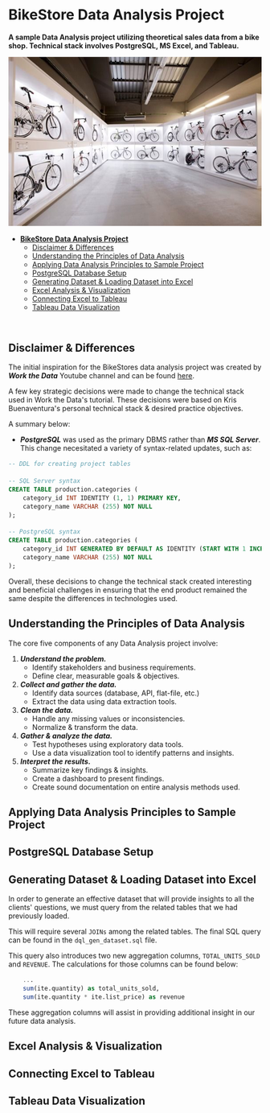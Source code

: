 # **BikeStore Data Analysis Project**
**A sample Data Analysis project utilizing theoretical sales data from a bike shop. Technical stack involves PostgreSQL, MS Excel, and Tableau.**

![bike_stock_image](./img/bikestore.jpeg)

- [**BikeStore Data Analysis Project**](#bikestore-data-analysis-project)
  - [Disclaimer \& Differences](#disclaimer--differences)
  - [Understanding the Principles of Data Analysis](#understanding-the-principles-of-data-analysis)
  - [Applying Data Analysis Principles to Sample Project](#applying-data-analysis-principles-to-sample-project)
  - [PostgreSQL Database Setup](#postgresql-database-setup)
  - [Generating Dataset \& Loading Dataset into Excel](#generating-dataset--loading-dataset-into-excel)
  - [Excel Analysis \& Visualization](#excel-analysis--visualization)
  - [Connecting Excel to Tableau](#connecting-excel-to-tableau)
  - [Tableau Data Visualization](#tableau-data-visualization)

<br>

## Disclaimer & Differences

The initial inspiration for the BikeStores data analysis project was created by _**Work the Data**_ Youtube channel and can be found [here](https://www.youtube.com/watch?v=1pHYKdyRvrw).

A few key strategic decisions were made to change the technical stack used in Work the Data's tutorial. These decisions were based on Kris Buenaventura's personal technical stack & desired practice objectives.

A summary below:

- _**PostgreSQL**_ was used as the primary DBMS rather than _**MS SQL Server**_. This change necesitated a variety of syntax-related updates, such as:

```SQL
-- DDL for creating project tables

-- SQL Server syntax
CREATE TABLE production.categories (
	category_id INT IDENTITY (1, 1) PRIMARY KEY,
	category_name VARCHAR (255) NOT NULL
);

-- PostgreSQL syntax
CREATE TABLE production.categories (
	category_id INT GENERATED BY DEFAULT AS IDENTITY (START WITH 1 INCREMENT BY 1) PRIMARY KEY,
	category_name VARCHAR (255) NOT NULL
);
```

Overall, these decisions to change the technical stack created interesting and beneficial challenges in ensuring that the end product remained the same despite the differences in technologies used.

## Understanding the Principles of Data Analysis

The core five components of any Data Analysis project involve:

1. _**Understand the problem.**_
   - Identify stakeholders and business requirements.
   - Define clear, measurable goals & objectives.
2. _**Collect and gather the data.**_
   - Identify data sources (database, API, flat-file, etc.)
   - Extract the data using data extraction tools.
3. _**Clean the data.**_
   - Handle any missing values or inconsistencies.
   - Normalize & transform the data.
4. _**Gather & analyze the data.**_
   - Test hypotheses using exploratory data tools.
   - Use a data visualization tool to identify patterns and insights.
5. _**Interpret the results.**_
   - Summarize key findings & insights.
   - Create a dashboard to present findings.
   - Create sound documentation on entire analysis methods used.

## Applying Data Analysis Principles to Sample Project

## PostgreSQL Database Setup

## Generating Dataset & Loading Dataset into Excel

In order to generate an effective dataset that will provide insights to all the clients' questions, we must query from the related tables that we had previously loaded.

This will require several `JOINs` among the related tables. The final SQL query can be found in the `dql_gen_dataset.sql` file.



This query also introduces two new aggregation columns, `TOTAL_UNITS_SOLD` and `REVENUE`. The calculations for those columns can be found below:

```SQL
    ...
	sum(ite.quantity) as total_units_sold,
	sum(ite.quantity * ite.list_price) as revenue
```

These aggregation columns will assist in providing additional insight in our future data analysis.

## Excel Analysis & Visualization

## Connecting Excel to Tableau

## Tableau Data Visualization
